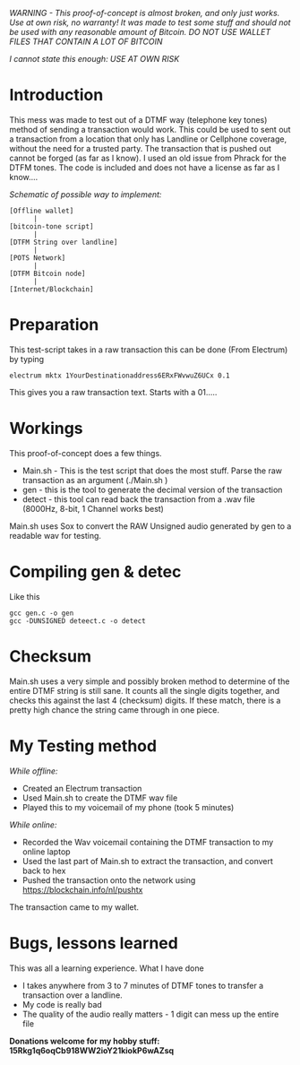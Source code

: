 *WARNING - This proof-of-concept is almost broken, and only just works. Use at own risk, no warranty! It was made to test some stuff and should not be used with any reasonable amount of Bitcoin. DO NOT USE WALLET FILES THAT CONTAIN A LOT OF BITCOIN*

*I cannot state this enough: USE AT OWN RISK*

# Introduction
This mess was made to test out of a DTMF way (telephone key tones) method of sending a transaction would work. This could be used to sent out a transaction from a location that only has Landline or Cellphone coverage, without the need for a trusted party. The transaction that is pushed out cannot be forged (as far as I know). I used an old issue from Phrack for the DTFM tones. The code is included and does not have a license as far as I know....

*Schematic of possible way to implement:*
```
[Offline wallet]
      |
[bitcoin-tone script]
      |
[DTFM String over landline]
      |
[POTS Network]
      |
[DTFM Bitcoin node]
      |
[Internet/Blockchain]

```
# Preparation

This test-script takes in a raw transaction this can be done (From Electrum) by typing

```
electrum mktx 1YourDestinationaddress6ERxFWvwuZ6UCx 0.1

```
This gives you a raw transaction text. Starts with a 01.....

# Workings

This proof-of-concept does a few things. 

* Main.sh - This is the test script that does the most stuff. Parse the raw transaction as an argument (./Main.sh <rawtransaction>)
* gen - this is the tool to generate the decimal version of the transaction
* detect - this tool can read back the transaction from a .wav file (8000Hz, 8-bit, 1 Channel works best)

Main.sh uses Sox to convert the RAW Unsigned audio generated by gen to a readable wav for testing.

# Compiling gen & detec

Like this

```
gcc gen.c -o gen
gcc -DUNSIGNED deteect.c -o detect
```

# Checksum

Main.sh uses a very simple and possibly broken method to determine of the entire DTMF string is still sane. It counts all the single digits together, and checks this against the last 4 (checksum) digits. If these match, there is a pretty high chance the string came through in one piece.

# My Testing method 

*While offline:*

* Created an Electrum transaction
* Used Main.sh to create the DTMF wav file
* Played this to my voicemail of my phone (took 5 minutes)

*While online:*

* Recorded the Wav voicemail containing the DTMF transaction to my online laptop
* Used the last part of Main.sh to extract the transaction, and convert back to hex
* Pushed the transaction onto the network using https://blockchain.info/nl/pushtx

The transaction came to my wallet.

# Bugs, lessons learned

This was all a learning experience. What I have done 

* I takes anywhere from 3 to 7 minutes of DTMF tones to transfer a transaction over a landline. 
* My code is really bad
* The quality of the audio really matters - 1 digit can mess up the entire file

**Donations welcome for my hobby stuff: 15Rkg1q6oqCb918WW2ioY21kiokP6wAZsq**